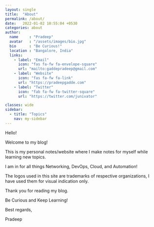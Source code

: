 ```yaml
---
layout: single
title:  "About"
permalink: /about/
date:   2022-01-02 10:55:04 +0530
categories: about
author:
  name     : "Pradeep"
  avatar   : "/assets/images/bio.jpg"
  bio      : "Be Curious!"
  location : "Bangalore, India"
  links:
    - label: "Email"
      icon: "fas fa-fw fa-envelope-square"
      url: "mailto:gaddepradeep@gmail.com"
    - label: "Website"
      icon: "fas fa-fw fa-link"
      url: "https://pradeepgadde.com"
    - label: "Twitter"
      icon: "fab fa-fw fa-twitter-square"
      url: "https://twitter.com/junivator"

classes: wide
sidebar:
  - title: "Topics"
    nav: my-sidebar
---
```


Hello!

Welcome to my blog!

This is my personal notes/website where I make notes for myself while learning new topics.

I am in for all things Networking, DevOps, Cloud, and Automation!

The logos used in this site are trademarks of respective organizations,  I have used them for visual indication only.



Thank you for reading my blog.



Be Curious and Keep Learning!



Best regards,

Pradeep



